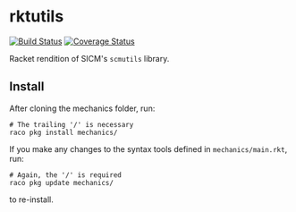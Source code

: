 rktutils
========
[![Build Status](https://travis-ci.org/bennn/mechanics.svg)](https://travis-ci.org/bennn/mechanics)
[![Coverage Status](https://coveralls.io/repos/bennn/mechanics/badge.svg?branch=master&service=github)](https://coveralls.io/github/bennn/mechanics?branch=master)

Racket rendition of SICM's `scmutils` library.


Install
-------
After cloning the mechanics folder, run:
```
# The trailing '/' is necessary
raco pkg install mechanics/
```

If you make any changes to the syntax tools defined in `mechanics/main.rkt`, run:
```
# Again, the '/' is required
raco pkg update mechanics/
```
to re-install.

